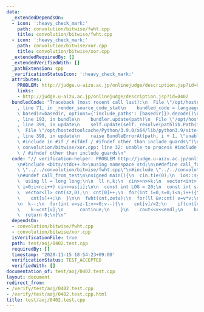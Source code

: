 ```yaml
---
data:
  _extendedDependsOn:
  - icon: ':heavy_check_mark:'
    path: convolution/bitwise/fwht.cpp
    title: convolution/bitwise/fwht.cpp
  - icon: ':heavy_check_mark:'
    path: convolution/bitwise/xor.cpp
    title: convolution/bitwise/xor.cpp
  _extendedRequiredBy: []
  _extendedVerifiedWith: []
  _pathExtension: cpp
  _verificationStatusIcon: ':heavy_check_mark:'
  attributes:
    PROBLEM: http://judge.u-aizu.ac.jp/onlinejudge/description.jsp?id=0402
    links:
    - http://judge.u-aizu.ac.jp/onlinejudge/description.jsp?id=0402
  bundledCode: "Traceback (most recent call last):\n  File \"/opt/hostedtoolcache/Python/3.9.0/x64/lib/python3.9/site-packages/onlinejudge_verify/documentation/build.py\"\
    , line 71, in _render_source_code_stat\n    bundled_code = language.bundle(stat.path,\
    \ basedir=basedir, options={'include_paths': [basedir]}).decode()\n  File \"/opt/hostedtoolcache/Python/3.9.0/x64/lib/python3.9/site-packages/onlinejudge_verify/languages/cplusplus.py\"\
    , line 193, in bundle\n    bundler.update(path)\n  File \"/opt/hostedtoolcache/Python/3.9.0/x64/lib/python3.9/site-packages/onlinejudge_verify/languages/cplusplus_bundle.py\"\
    , line 399, in update\n    self.update(self._resolve(pathlib.Path(included), included_from=path))\n\
    \  File \"/opt/hostedtoolcache/Python/3.9.0/x64/lib/python3.9/site-packages/onlinejudge_verify/languages/cplusplus_bundle.py\"\
    , line 398, in update\n    raise BundleErrorAt(path, i + 1, \"unable to process\
    \ #include in #if / #ifdef / #ifndef other than include guards\")\nonlinejudge_verify.languages.cplusplus_bundle.BundleErrorAt:\
    \ convolution/bitwise/xor.cpp: line 32: unable to process #include in #if / #ifdef\
    \ / #ifndef other than include guards\n"
  code: "// verification-helper: PROBLEM http://judge.u-aizu.ac.jp/onlinejudge/description.jsp?id=0402\n\
    \n#include <bits/stdc++.h>\nusing namespace std;\n\n#define call_from_test\n#include\
    \ \"../../convolution/bitwise/fwht.cpp\"\n#include \"../../convolution/bitwise/xor.cpp\"\
    \n#undef call_from_test\n\nsigned main(){\n  cin.tie(0);\n  ios::sync_with_stdio(0);\n\
    \  using ll = long long;\n\n  ll n,k;\n  cin>>n>>k;\n  vector<int> as(n);\n  for(int\
    \ i=0;i<n;i++) cin>>as[i];\n\n  const int LOG = 20;\n  const int sz = 1<<LOG;\n\
    \  vector<ll> cnt(sz,0);\n  cnt[0]++;\n  for(int i=0,s=0;i<n;i++){\n    s^=as[i];\n\
    \    cnt[s]++;\n  }\n\n  fwht(cnt,zeta);\n  for(ll &v:cnt) v=v*v;\n  fwht(cnt,moebius);\n\
    \n  k--;\n  for(int v=sz-1;v>=0;v--){\n    cnt[v]/=2;\n    if(cnt[v]<=k){\n  \
    \    k-=cnt[v];\n      continue;\n    }\n    cout<<v<<endl;\n    break;\n  }\n\
    \  return 0;\n}\n"
  dependsOn:
  - convolution/bitwise/fwht.cpp
  - convolution/bitwise/xor.cpp
  isVerificationFile: true
  path: test/aoj/0402.test.cpp
  requiredBy: []
  timestamp: '2020-11-15 18:54:23+09:00'
  verificationStatus: TEST_ACCEPTED
  verifiedWith: []
documentation_of: test/aoj/0402.test.cpp
layout: document
redirect_from:
- /verify/test/aoj/0402.test.cpp
- /verify/test/aoj/0402.test.cpp.html
title: test/aoj/0402.test.cpp
---
```

